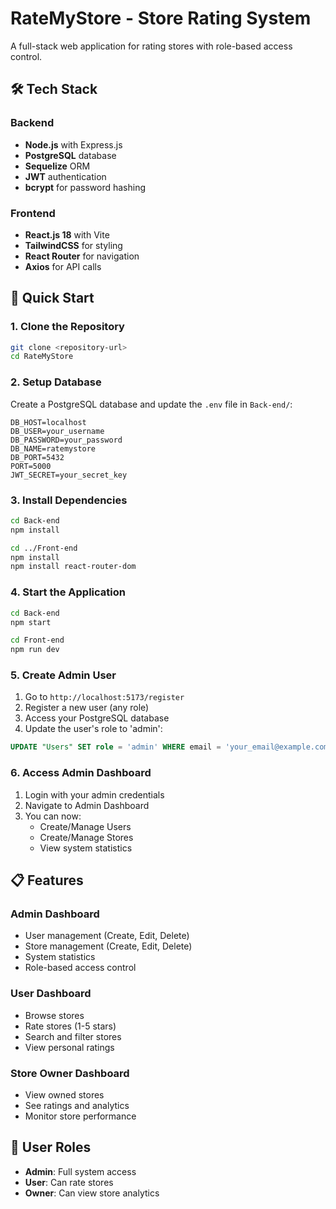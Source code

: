 # RateMyStore - Store Rating System

A full-stack web application for rating stores with role-based access control.

## 🛠️ Tech Stack

### Backend
- **Node.js** with Express.js
- **PostgreSQL** database
- **Sequelize** ORM
- **JWT** authentication
- **bcrypt** for password hashing

### Frontend
- **React.js 18** with Vite
- **TailwindCSS** for styling
- **React Router** for navigation
- **Axios** for API calls

## 🚀 Quick Start

### 1. Clone the Repository
```bash
git clone <repository-url>
cd RateMyStore
```

### 2. Setup Database
Create a PostgreSQL database and update the `.env` file in `Back-end/`:

```env
DB_HOST=localhost
DB_USER=your_username
DB_PASSWORD=your_password
DB_NAME=ratemystore
DB_PORT=5432
PORT=5000
JWT_SECRET=your_secret_key
```

### 3. Install Dependencies
```bash
cd Back-end
npm install

cd ../Front-end
npm install
npm install react-router-dom
```

### 4. Start the Application
```bash
cd Back-end
npm start

cd Front-end
npm run dev
```

### 5. Create Admin User
1. Go to `http://localhost:5173/register`
2. Register a new user (any role)
3. Access your PostgreSQL database
4. Update the user's role to 'admin':
```sql
UPDATE "Users" SET role = 'admin' WHERE email = 'your_email@example.com';
```

### 6. Access Admin Dashboard
1. Login with your admin credentials
2. Navigate to Admin Dashboard
3. You can now:
   - Create/Manage Users
   - Create/Manage Stores
   - View system statistics

## 📋 Features

### Admin Dashboard
- User management (Create, Edit, Delete)
- Store management (Create, Edit, Delete)
- System statistics
- Role-based access control

### User Dashboard
- Browse stores
- Rate stores (1-5 stars)
- Search and filter stores
- View personal ratings

### Store Owner Dashboard
- View owned stores
- See ratings and analytics
- Monitor store performance

## 🔐 User Roles

- **Admin**: Full system access
- **User**: Can rate stores
- **Owner**: Can view store analytics
